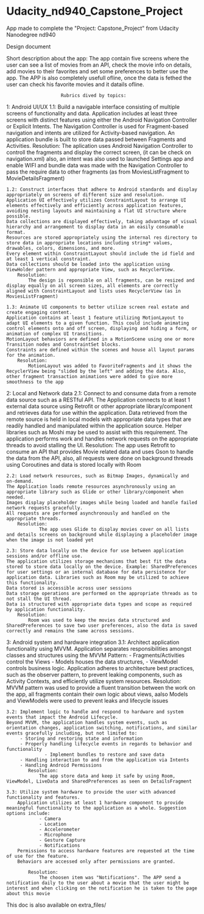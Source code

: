 # Udacity_nd940_Capstone_Project
App made to complete the "Project: Capstone_Project" from Udacity Nanodegree nd940

Design document

Short description about the app:
The app contain five screens where the user can see a list of movies from an API, check the movie info on details, add movies to their favorites and set some preferences to better use the app. The APP is also completely usefull ofline, once the data is fethed the user can check his favorite movies and it datails ofline.


                        Rubrics dived by topics:
1: Android UI/UX
    1.1: Build a navigable interface consisting of multiple screens of functionality and data.
    Application includes at least three screens with distinct features using either the Android Navigation Controller or Explicit Intents.
    The Navigation Controller is used for Fragment-based navigation and intents are utilized for Activity-based navigation.
    An application bundle is built to store data passed between Fragments and Activities.
        Resolution:
            The aplication uses Android Navigation Controller to controll the fragments and display the correct screen, (it can be check on navigation.xml) also, an intent was also used to launched Settings app and enable WIFI and bundle data was made with the Navigation Controller to pass the require data to other fragments (as from MoviesListFragment to MovieDetailsFragment)
			
	1.2: Construct interfaces that adhere to Android standards and display appropriately on screens of different size and resolution.
    Application UI effectively utilizes ConstraintLayout to arrange UI elements effectively and efficiently across application features, avoiding nesting layouts and maintaining a flat UI structure where possible.
    Data collections are displayed effectively, taking advantage of visual hierarchy and arrangement to display data in an easily consumable format.
    Resources are stored appropriately using the internal res directory to store data in appropriate locations including string* values, drawables, colors, dimensions, and more.
    Every element within ConstraintLayout should include the id field and at least 1 vertical constraint.
    Data collections should be loaded into the application using ViewHolder pattern and appropriate View, such as RecyclerView.
        Resolution:
            The design is reponsible on all fragments, can be resized and display equally on all screen sizes, all elements are correctly aligned with ConstraintLayout and lists uses RecyclerView (as in MoviesListFragment)
				
	1.3: Animate UI components to better utilize screen real estate and create engaging content.
    Application contains at least 1 feature utilizing MotionLayout to adapt UI elements to a given function. This could include animating control elements onto and off screen, displaying and hiding a form, or animation of complex UI transitions.
    MotionLayout behaviors are defined in a MotionScene using one or more Transition nodes and ConstraintSet blocks.
    Constraints are defined within the scenes and house all layout params for the animation.
        Resolution:
            MotionLayout was added to FavoriteFragments and it shows the RecyclerView being "slided by the left" and adding the data. Also, other fragment transaction animations were added to give more smoothness to the app


2: Local and Network data
    2.1: Connect to and consume data from a remote data source such as a RESTful API.
    The Application connects to at least 1 external data source using Retrofit or other appropriate library/component and retrieves data for use within the application.
    Data retrieved from the remote source is held in local models with appropriate data types that are readily handled and manipulated within the application source. Helper libraries such as Moshi may be used to assist with this requirement.
    The application performs work and handles network requests on the appropriate threads to avoid stalling the UI.
        Resolution:
            The app uses Retrofit to consume an API that provides Movie related data and uses Gson to handle the data from the API, also, all requests were done on background threads using Coroutines and data is stored locally with Room
				
    2.2: Load network resources, such as Bitmap Images, dynamically and on-demand.
    The Application loads remote resources asynchronously using an appropriate library such as Glide or other library/component when needed.
    Images display placeholder images while being loaded and handle failed network requests gracefully.
    All requests are performed asynchronously and handled on the appropriate threads.
        Resolution:
                The app uses Glide to display movies cover on all lists and details screens on background while displaying a placeholder image when the image is not loaded yet
				
	2.3: Store data locally on the device for use between application sessions and/or offline use.
    The application utilizes storage mechanisms that best fit the data stored to store data locally on the device. Example: SharedPreferences for user settings or an internal database for data persistence for application data. Libraries such as Room may be utilized to achieve this functionality.
    Data stored is accessible across user sessions
    Data storage operations are performed on the appropriate threads as to not stall the UI thread.
    Data is structured with appropriate data types and scope as required by application functionality.
        Resolution:
            Room was used to keep the movies data structured and SharedPreferences to save two user preferences, also the data is saved correctly and remains the same across sessions.


3: Android system and hardware integration
    3.1: Architect application functionality using MVVM.
    Application separates responsibilities amongst classes and structures using the MVVM Pattern:
         - Fragments/Activities control the Views
         - Models houses the data structures,
         - ViewModel controls business logic.
    Application adheres to architecture best practices, such as the observer pattern, to prevent leaking components, such as Activity Contexts, and efficiently utilize system resources.
          Resolution:
              MVVM pattern was used to provide a fluent transition between the work on the app, all fragments contain their own logic about views, aalso Models and ViewModels were used to prevent leaks and lifecycle issues

    3.2: Implement logic to handle and respond to hardware and system events that impact the Android Lifecycle.
    Beyond MVVM, the application handles system events, such as orientation changes, application switching, notifications, and similar events gracefully including, but not limited to:
         - Storing and restoring state and information
         - Properly handling lifecycle events in regards to behavior and functionality
                  - Implement bundles to restore and save data
         - Handling interaction to and from the application via Intents
         - Handling Android Permissions
            Resolution: 
                The app store data and keep it safe by using Room, ViewModel, LiveData and SharedPreferences as seen on DetailsFragment
			
    3.3: Utilize system hardware to provide the user with advanced functionality and features.
        Application utilizes at least 1 hardware component to provide meaningful functionality to the application as a whole. Suggestion options include:
                - Camera
                - Location
                - Accelerometer
                - Microphone
                - Gesture Capture
                - Notifications
        Permissions to access hardware features are requested at the time of use for the feature.
        Behaviors are accessed only after permissions are granted.
			
            Resolution:
                The choosen item was "Notifications". The APP send a notification daily to the user about a movie that the user might be interest and when clicking on the notification he is taken to the page about this movie

This doc is also available on extra_files/
